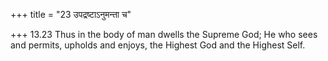 +++
title = "23 उपद्रष्टाऽनुमन्ता च"

+++
13.23 Thus in the body of man dwells the Supreme God; He who sees and
permits, upholds and enjoys, the Highest God and the Highest Self.
